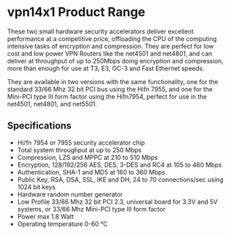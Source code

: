 # vpn14x1 Product Range

These two small hardware security accelerators deliver excellent performance at a competitive price, offloading the CPU of the computing intensive tasks of encryption and compression. They are perfect for low cost and low power VPN Routers like the net4501 and net4801, and can deliver at throughput of up to 250Mbps doing encryption and compression, more than enough for use at T3, E3, OC-3 and Fast Ethernet speeds.

They are available in two versions with the same functionality, one for the standard 33/66 Mhz 32 bit PCI bus using the Hifn 7955, and one for the Mini-PCI type III form factor using the Hifn7954, perfect for use in the net4501, net4801, and net5501.

## Specifications
* Hi/fn 7954 or 7955 security accelerator chip
* Total system throughput at up to 250 Mbps
* Compression, LZS and MPPC at 210 to 510 Mbps
* Encryption, 128/192/256 AES, DES, 3-DES and RC4 at 105 to 460 Mbps
* Authentication, SHA-1 and MD5 at 160 to 360 Mbps
* Public Key, RSA, DSA, SSL, IKE and DH, 24 to 70 connections/sec using 1024 bit keys
* Hardware random number generator
* Low Profile 33/66 Mhz 32 bit PCI 2.3, universal board for 3.3V and 5V systems, or 33/66 Mhz Mini-PCI type III form factor
* Power max 1.8 Watt
* Operating temperature 0-60 °C